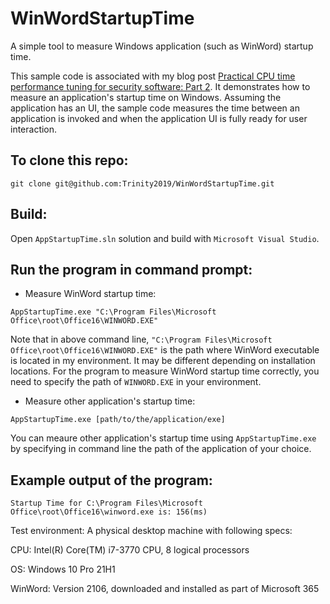 # WinWordStartupTime
A simple tool to measure Windows application (such as WinWord) startup time.

This sample code is associated with my blog post [Practical CPU time performance tuning for security software: Part 2](https://www.elastic.co/blog/practical-cpu-time-performance-tuning-for-security-software-part-2). 
It demonstrates how to measure an application's startup time on Windows. Assuming the application has an UI, the sample code measures the time between an application is invoked and when the application UI is fully ready for user interaction.


## To clone this repo:
```
git clone git@github.com:Trinity2019/WinWordStartupTime.git
```

## Build:
Open `AppStartupTime.sln` solution and build with `Microsoft Visual Studio`.

## Run the program in command prompt:
 * Measure WinWord startup time:
```
AppStartupTime.exe "C:\Program Files\Microsoft Office\root\Office16\WINWORD.EXE"
```
Note that in above command line, `"C:\Program Files\Microsoft Office\root\Office16\WINWORD.EXE"` is the path where WinWord executable is located in my environment. It may be different depending on installation locations. For the program to measure WinWord startup time correctly, you need to specify the path of `WINWORD.EXE` in your environment.
 * Measure other application's startup time:
```
AppStartupTime.exe [path/to/the/application/exe]
```
You can meaure other application's startup time using `AppStartupTime.exe` by specifying in command line the path of the application of your choice.

## Example output of the program:
```
Startup Time for C:\Program Files\Microsoft Office\root\Office16\winword.exe is: 156(ms)
```

Test environment:
A physical desktop machine with following specs:

CPU: Intel(R) Core(TM) i7-3770 CPU, 8 logical processors

OS: Windows 10 Pro 21H1

WinWord: Version 2106, downloaded and installed as part of Microsoft 365
